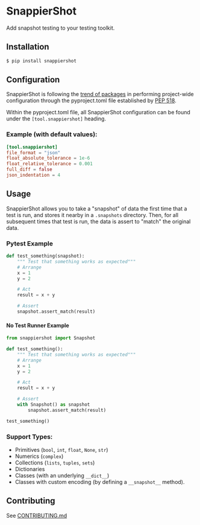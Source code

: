 # SnappierShot
Add snapshot testing to your testing toolkit.

## Installation
```bash
$ pip install snappiershot
```

## Configuration
SnappierShot is following the [trend of packages](https://github.com/carlosperate/awesome-pyproject/)
in performing project-wide configuration through the pyproject.toml file established by
[PEP 518](https://www.python.org/dev/peps/pep-0518/).

Within the pyproject.toml file, all SnappierShot configuration can be found under the
`[tool.snappiershot]` heading.

### Example (with default values):
```toml
[tool.snappiershot]
file_format = "json"
float_absolute_tolerance = 1e-6
float_relative_tolerance = 0.001
full_diff = false
json_indentation = 4
```


## Usage

SnappierShot allows you to take a "snapshot" of data the first time that a test
  is run, and stores it nearby in a `.snapshots` directory. Then, for all
  subsequent times that test is run, the data is assert to "match" the original
  data.

### Pytest Example
```python
def test_something(snapshot):
    """ Test that something works as expected"""
    # Arrange
    x = 1
    y = 2

    # Act
    result = x + y

    # Assert
    snapshot.assert_match(result)
```

#### No Test Runner Example
```python
from snappiershot import Snapshot

def test_something():
    """ Test that something works as expected"""
    # Arrange
    x = 1
    y = 2

    # Act
    result = x + y

    # Assert
    with Snapshot() as snapshot
        snapshot.assert_match(result)

test_something()
```

### Support Types:
  * Primitives (`bool`, `int`, `float`, `None`, `str`)
  * Numerics (`complex`)
  * Collections (`lists`, `tuples`, `sets`)
  * Dictionaries
  * Classes (with an underlying `__dict__`)
  * Classes with custom encoding (by defining a `__snapshot__` method).

## Contributing
See [CONTRIBUTING.md](CONTRIBUTING.md)
